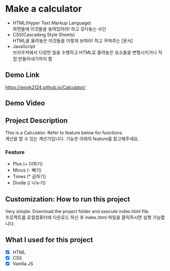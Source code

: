 # Make a calculator
- HTML(Hyper Text Markup Language)  
화면들에 이것들을 놓여있어라! 하고 갖다놓는 수단
- CSS(Cascading Style Sheets)  
HTML을 올려놓은 이것들을 이렇게 보여라! 하고 꾸며주는 [문서]
- JavaScript  
브라우저에서 다양한 일을 수행하고 HTML로 올려놓은 요소들을 변형시키거나 직접 만들어내기까지 함

## Demo Link
https://wook2124.github.io/Calculator/

## Demo Video


## Project Description 
This is a Calculator. Refer to feature below for functions.  
계산을 할 수 있는 계산기입니다. 기능은 아래의 feature를 참고해주세요.
### Feature 
- Plus (+ 더하기)
- Minus (- 빼기)
- Times (* 곱하기)
- Divide (/ 나누기)

## Customization: How to run this project
Very simple. Download the project folder and execute index.html file.  
프로젝트를 로컬컴퓨터에 다운로드 하신 후 index.html 파일을 클릭하시면 실행 가능합니다.

## What I used for this project 
 - [X] HTML
 - [X] CSS
 - [X] Vanilla JS
